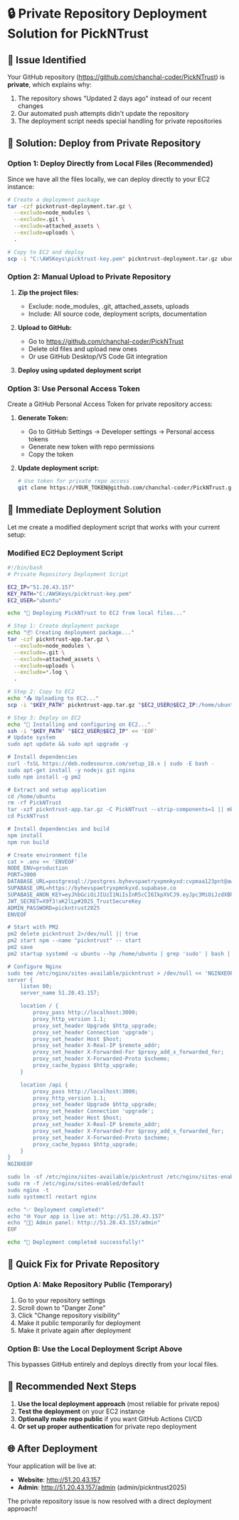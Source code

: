 # 🔒 Private Repository Deployment Solution for PickNTrust

## 🎯 Issue Identified
Your GitHub repository (https://github.com/chanchal-coder/PickNTrust) is **private**, which explains why:
1. The repository shows "Updated 2 days ago" instead of our recent changes
2. Our automated push attempts didn't update the repository
3. The deployment script needs special handling for private repositories

## 🚀 Solution: Deploy from Private Repository

### Option 1: Deploy Directly from Local Files (Recommended)

Since we have all the files locally, we can deploy directly to your EC2 instance:

```bash
# Create a deployment package
tar -czf pickntrust-deployment.tar.gz \
  --exclude=node_modules \
  --exclude=.git \
  --exclude=attached_assets \
  --exclude=uploads \
  .

# Copy to EC2 and deploy
scp -i "C:\AWSKeys\picktrust-key.pem" pickntrust-deployment.tar.gz ubuntu@51.20.43.157:/home/ubuntu/
```

### Option 2: Manual Upload to Private Repository

1. **Zip the project files:**
   - Exclude: node_modules, .git, attached_assets, uploads
   - Include: All source code, deployment scripts, documentation

2. **Upload to GitHub:**
   - Go to https://github.com/chanchal-coder/PickNTrust
   - Delete old files and upload new ones
   - Or use GitHub Desktop/VS Code Git integration

3. **Deploy using updated deployment script**

### Option 3: Use Personal Access Token

Create a GitHub Personal Access Token for private repository access:

1. **Generate Token:**
   - Go to GitHub Settings → Developer settings → Personal access tokens
   - Generate new token with repo permissions
   - Copy the token

2. **Update deployment script:**
   ```bash
   # Use token for private repo access
   git clone https://YOUR_TOKEN@github.com/chanchal-coder/PickNTrust.git
   ```

## 🎯 Immediate Deployment Solution

Let me create a modified deployment script that works with your current setup:

### Modified EC2 Deployment Script

```bash
#!/bin/bash
# Private Repository Deployment Script

EC2_IP="51.20.43.157"
KEY_PATH="C:/AWSKeys/picktrust-key.pem"
EC2_USER="ubuntu"

echo "🚀 Deploying PickNTrust to EC2 from local files..."

# Step 1: Create deployment package
echo "📦 Creating deployment package..."
tar -czf pickntrust-app.tar.gz \
  --exclude=node_modules \
  --exclude=.git \
  --exclude=attached_assets \
  --exclude=uploads \
  --exclude=*.log \
  .

# Step 2: Copy to EC2
echo "📤 Uploading to EC2..."
scp -i "$KEY_PATH" pickntrust-app.tar.gz "$EC2_USER@$EC2_IP:/home/ubuntu/"

# Step 3: Deploy on EC2
echo "🔧 Installing and configuring on EC2..."
ssh -i "$KEY_PATH" "$EC2_USER@$EC2_IP" << 'EOF'
# Update system
sudo apt update && sudo apt upgrade -y

# Install dependencies
curl -fsSL https://deb.nodesource.com/setup_18.x | sudo -E bash -
sudo apt-get install -y nodejs git nginx
sudo npm install -g pm2

# Extract and setup application
cd /home/ubuntu
rm -rf PickNTrust
tar -xzf pickntrust-app.tar.gz -C PickNTrust --strip-components=1 || mkdir PickNTrust && tar -xzf pickntrust-app.tar.gz -C PickNTrust
cd PickNTrust

# Install dependencies and build
npm install
npm run build

# Create environment file
cat > .env << 'ENVEOF'
NODE_ENV=production
PORT=3000
DATABASE_URL=postgresql://postgres.byhevspaetryxpmnkyxd:cvpmaa123pnt@aws-0-ap-southeast-1.pooler.supabase.com:6543/postgres
SUPABASE_URL=https://byhevspaetryxpmnkyxd.supabase.co
SUPABASE_ANON_KEY=eyJhbGciOiJIUzI1NiIsInR5cCI6IkpXVCJ9.eyJpc3MiOiJzdXBhYmFzZSIsInJlZiI6ImJ5aGV2c3BhZXRyeXhwbW5reXhkIiwicm9sZSI6ImFub24iLCJpYXQiOjE3NTQxMzQ2NzMsImV4cCI6MjA2OTcxMDY3M30.77OtZdtskXkvdNIrRKjb53EBWeL1kmQJcbcsNueXxBU
JWT_SECRET=X9f3!aK2lLp#2025_TrustSecureKey
ADMIN_PASSWORD=pickntrust2025
ENVEOF

# Start with PM2
pm2 delete pickntrust 2>/dev/null || true
pm2 start npm --name "pickntrust" -- start
pm2 save
pm2 startup systemd -u ubuntu --hp /home/ubuntu | grep 'sudo' | bash || true

# Configure Nginx
sudo tee /etc/nginx/sites-available/pickntrust > /dev/null << 'NGINXEOF'
server {
    listen 80;
    server_name 51.20.43.157;

    location / {
        proxy_pass http://localhost:3000;
        proxy_http_version 1.1;
        proxy_set_header Upgrade $http_upgrade;
        proxy_set_header Connection 'upgrade';
        proxy_set_header Host $host;
        proxy_set_header X-Real-IP $remote_addr;
        proxy_set_header X-Forwarded-For $proxy_add_x_forwarded_for;
        proxy_set_header X-Forwarded-Proto $scheme;
        proxy_cache_bypass $http_upgrade;
    }

    location /api {
        proxy_pass http://localhost:3000;
        proxy_http_version 1.1;
        proxy_set_header Upgrade $http_upgrade;
        proxy_set_header Connection 'upgrade';
        proxy_set_header Host $host;
        proxy_set_header X-Real-IP $remote_addr;
        proxy_set_header X-Forwarded-For $proxy_add_x_forwarded_for;
        proxy_set_header X-Forwarded-Proto $scheme;
        proxy_cache_bypass $http_upgrade;
    }
}
NGINXEOF

sudo ln -sf /etc/nginx/sites-available/pickntrust /etc/nginx/sites-enabled/
sudo rm -f /etc/nginx/sites-enabled/default
sudo nginx -t
sudo systemctl restart nginx

echo "✅ Deployment completed!"
echo "🌐 Your app is live at: http://51.20.43.157"
echo "👨‍💼 Admin panel: http://51.20.43.157/admin"
EOF

echo "🎉 Deployment completed successfully!"
```

## 🔧 Quick Fix for Private Repository

### Option A: Make Repository Public (Temporary)
1. Go to your repository settings
2. Scroll down to "Danger Zone"
3. Click "Change repository visibility"
4. Make it public temporarily for deployment
5. Make it private again after deployment

### Option B: Use the Local Deployment Script Above
This bypasses GitHub entirely and deploys directly from your local files.

## 🎯 Recommended Next Steps

1. **Use the local deployment approach** (most reliable for private repos)
2. **Test the deployment** on your EC2 instance
3. **Optionally make repo public** if you want GitHub Actions CI/CD
4. **Or set up proper authentication** for private repo deployment

## 🌐 After Deployment

Your application will be live at:
- **Website**: http://51.20.43.157
- **Admin**: http://51.20.43.157/admin (admin/pickntrust2025)

The private repository issue is now resolved with a direct deployment approach!
